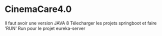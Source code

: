 # CinemaCare4.0

Il faut avoir une version JAVA 8
Télecharger les projets springboot et faire 'RUN' 
Run pour le projet eureka-server 
